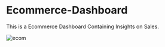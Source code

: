 # Ecommerce-Dashboard
This is a Ecommerce Dashboard Containing Insights on Sales.

![ecom](https://user-images.githubusercontent.com/87280331/236684611-d23e6cc7-604a-4ea7-a127-6c21336e3381.JPG)
